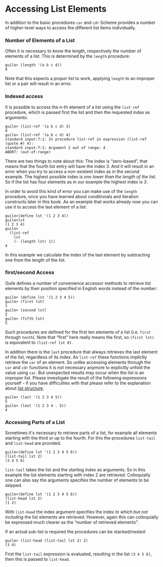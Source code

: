 # Accessing List Elements

In addition to the basic procedures `car` and `cdr` Scheme provides a number of
higher-level ways to access the different list items individually.

### Number of Elements of a List

Often it is necessary to know the length, respectively the number of elements of
a list.  This is determined by the `length` procedure:

```
guile> (length '(a b c d))
4
```

Note that this expects a *proper list* to work, applying `length` to an improper
list or a pair will result in an error.

### Indexed access

It is possible to access the n-th element of a list using the `list-ref`
procedure, which is passed first the list and then the requested index as
arguments:

```
guile> (list-ref '(a b c d) 3)
d
guile> (list-ref '(a b c d) 4)
standard input:7:1: In procedure list-ref in expression (list-ref (quote #) 4):
standard input:7:1: Argument 2 out of range: 4
ABORT: (out-of-range)
```

There are two things to note about this: The index is “zero-based”, that means
that the fourth list entry will have the index 3. And it will result in an error
when you try to access a non-existent index as in the second example.  The
highest possible index is *one lower than the length of the list*.  So if the
list has four elements as in our example the highest index is *3*.

In order to avoid this kind of error you can make use of the `length` procedure,
once you have learned about conditionals and iteration constructs later in this
book.  As an example that works already now you can use it to access the last
element of a list:

```
guile>(define lst '(1 2 3 4))
guile>lst
(1 2 3 4)
guile>
  (list-ref
    lst
    (- (length lst) 1))
4
```

In this example we calculate the index of the last element by subtracting one
from the length of the list.

### first/second Access

Guile defines a number of convenience accessor methods to retrieve list elements
by their position specified in English words instead of the number:

```
guile> (define lst '(1 2 3 4 5))
guile> (first lst)
1
guile> (second lst)
2
guile> (fifth lst)
5
```

Such procedures are defined for the first ten elements of a list (i.e. `first`
through `tenth`).  Note that “first” here really means the first, so `(first
lst)` is equivalent to `(list-ref lst 0)`.

In addition there is the `last` procedure that always retrieves the last element
of the list, regardless of its index.  As `list-ref` these functions implictly
retrieve the `car` of an element. So unlike accessing elements through the `car`
and `cdr` functions it is not necessary anymore to explicitly unfold the value
using `car`.  But unexpected results may occur when the list is an improper
list. Please investigate the result of the following expressions yourself - if
you have difficulties with that please refer to the explanation about [list
structure](../data-types/lists-and-pairs/structure.html).

```
guile> (last '(1 2 3 4 5))
5
guile> (last '(1 2 3 4 . 5))
4
```

### Accessing Parts of a List

Sometimes it's necessary to retrieve parts of a list, for example all elements
starting with the third or up to the fourth.  For this the procedures
`list-tail` and `list-head` are provided.

```
guile>(define lst '(1 2 3 4 5 6))
(list-tail lst 2)
(3 4 5 6)
```

`list-tail` takes the list and the starting index as arguments. So in this
example the list elements starting with index 2 are retrieved.  Colloquially one
can also say the arguments specifies the number of elements to be skipped.

```
guile>(define lst '(1 2 3 4 5 6))
(list-head lst 2)
(1 2)
```

With `list-head` the index argument specifies the index *to which but not
including* the list elements are retrieved.  However, again this can
colloquially be expressed much clearer as the “number of retrieved elements”.

If an actual sub-list is required the procedures can be stacked/nested:

```
guile> (list-head (list-tail lst 2) 2)
(3 4)
```

First the `list-tail` expression is evaluated, resulting in the list `(3 4 5
6)`, then this is passed to `list-head`.
